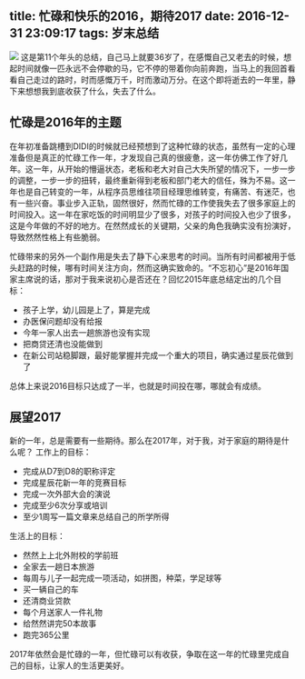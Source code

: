 title: 忙碌和快乐的2016，期待2017
date: 2016-12-31 23:09:17
tags: 岁末总结
---
![][image-1]
这是第11个年头的总结，自己马上就要36岁了，在感慨自己又老去的时候，想起时间就像一匹永远不会停歇的马，它不停的带着你向前奔跑，当马上的我回首看看自己走过的路时，时而感慨万千，时而激动万分。在这个即将逝去的一年里，静下来想想我到底收获了什么，失去了什么。
<!-- more -->

## 忙碌是2016年的主题
在年初准备跳槽到DIDI的时候就已经预想到了这种忙碌的状态，虽然有一定的心理准备但是真正的忙碌工作一年，才发现自己真的很疲惫，这一年仿佛工作了好几年。这一年，从开始的懵逼状态，老板和老大对自己大失所望的情况下，一步一步的调整，一步一步的扭转，最终重新得到老板和部门老大的信任，殊为不易。这一年也是自己转变的一年，从程序员思维往项目经理思维转变，有痛苦、有迷茫，也有一些兴奋。事业步入正轨，固然很好，然而忙碌的工作使我失去了很多家庭上的时间投入。这一年在家吃饭的时间明显少了很多，对孩子的时间投入也少了很多，这是今年做的不好的地方。在然然成长的关键期，父亲的角色我确实没有扮演好，导致然然性格上有些脆弱。

忙碌带来的另外一个副作用是失去了静下心来思考的时间。当所有时间都被用于低头赶路的时候，哪有时间关注方向，然而这确实致命的。“不忘初心”是2016年国家主席说的话，那对于我来说初心是否还在？回忆2015年底总结定出的几个目标：

* 孩子上学，幼儿园是上了，算是完成
* 办医保问题却没有给报
* 今年一家人出去一趟旅游也没有实现
* 把商贷还清也没能做到
* 在新公司站稳脚跟，最好能掌握并完成一个重大的项目，确实通过星辰花做到了

总体上来说2016目标只达成了一半，也就是时间投在哪，哪就会有成绩。

## 展望2017
新的一年，总是需要有一些期待。那么在2017年，对于我，对于家庭的期待是什么呢？ 
工作上的目标：

* 完成从D7到D8的职称评定
* 完成星辰花新一年的竞赛目标
* 完成一次外部大会的演说
* 完成至少6次分享或培训
* 至少1周写一篇文章来总结自己的所学所得

生活上的目标：

* 然然上上北外附校的学前班
* 全家去一趟日本旅游
* 每周与儿子一起完成一项活动，如拼图，种菜，学足球等
* 买一辆自己的车
* 还清商业贷款
* 每个月送家人一件礼物
* 给然然讲完50本故事
* 跑完365公里

2017年依然会是忙碌的一年，但忙碌可以有收获，争取在这一年的忙碌里完成自己的目标，让家人的生活更美好。

[image-1]:	/img/2017.png